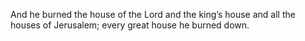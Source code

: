 And he burned the house of the Lord and the king’s house and all the houses of Jerusalem; every great house he burned down.
